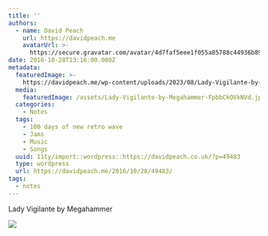 ```yaml
---
title: ''
authors:
  - name: David Peach
    url: https://davidpeach.me
    avatarUrl: >-
      https://secure.gravatar.com/avatar/4d7faf5eee1f055a85788c44936b8995eaab6dfb004e7854ec747ccb272e91ee?s=96&d=mm&r=g
date: 2016-10-28T13:16:00.000Z
metadata:
  featuredImage: >-
    https://davidpeach.me/wp-content/uploads/2023/08/Lady-Vigilante-by-Megahammer.jpg
  media:
    featuredImage: /assets/Lady-Vigilante-by-Megahammer-FpbbCkOVkNVd.jpg
  categories:
    - Notes
  tags:
    - 100 days of new retro wave
    - Jams
    - Music
    - Songs
  uuid: 11ty/import::wordpress::https://davidpeach.co.uk/?p=49483
  type: wordpress
  url: https://davidpeach.me/2016/10/28/49483/
tags:
  - notes
---
```

Lady Vigilante by Megahammer

[![](/assets/Lady-Vigilante-by-Megahammer-7-9NL3xaj6RzSC.jpg)](/assets/Lady-Vigilante-by-Megahammer-7-9NL3xaj6RzSC.jpg)